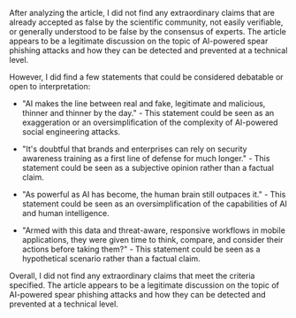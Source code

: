 After analyzing the article, I did not find any extraordinary claims that are already accepted as false by the scientific community, not easily verifiable, or generally understood to be false by the consensus of experts. The article appears to be a legitimate discussion on the topic of AI-powered spear phishing attacks and how they can be detected and prevented at a technical level.

However, I did find a few statements that could be considered debatable or open to interpretation:

* "AI makes the line between real and fake, legitimate and malicious, thinner and thinner by the day." - This statement could be seen as an exaggeration or an oversimplification of the complexity of AI-powered social engineering attacks.

* "It's doubtful that brands and enterprises can rely on security awareness training as a first line of defense for much longer." - This statement could be seen as a subjective opinion rather than a factual claim.

* "As powerful as AI has become, the human brain still outpaces it." - This statement could be seen as an oversimplification of the capabilities of AI and human intelligence.

* "Armed with this data and threat-aware, responsive workflows in mobile applications, they were given time to think, compare, and consider their actions before taking them?" - This statement could be seen as a hypothetical scenario rather than a factual claim.

Overall, I did not find any extraordinary claims that meet the criteria specified. The article appears to be a legitimate discussion on the topic of AI-powered spear phishing attacks and how they can be detected and prevented at a technical level.
